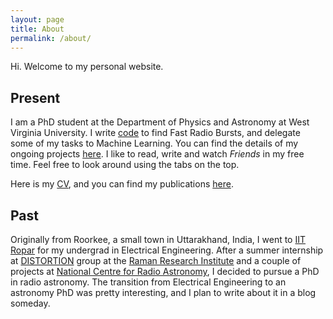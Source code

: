 ```yaml
---
layout: page
title: About
permalink: /about/
---
```


Hi. Welcome to my personal website. 

## Present

I am a PhD student at the Department of Physics and Astronomy at West Virginia University. I write [code](https://github.com/KshitijAggarwal) to find Fast Radio Bursts, and delegate some of my tasks to Machine Learning. You can find the details of my ongoing projects [here](/research/). I like to read, write and watch _Friends_ in my free time. Feel free to look around using the tabs on the top.   

Here is my [CV](/docs/kshitij_cv.pdf), and you can find my publications [here](https://ui.adsabs.harvard.edu/public-libraries/yUUKwaFhRVu2DCvZ4A3HXg).

## Past

Originally from Roorkee, a small town in Uttarakhand, India, I went to [IIT Ropar](http://www.iitrpr.ac.in/) for my undergrad in Electrical Engineering. After a summer internship at [DISTORTION](http://www.rri.res.in/DISTORTION/) group at the [Raman Research Institute](http://www.rri.res.in/) and a couple of projects at [National Centre for Radio Astronomy](http://www.ncra.tifr.res.in/ncra/main), I decided to pursue a PhD in radio astronomy. The transition from Electrical Engineering to an astronomy PhD was pretty interesting, and I plan to write about it in a blog someday. 



